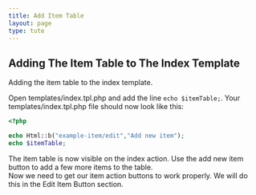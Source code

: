 ```yaml
---
title: Add Item Table
layout: page
type: tute
---
```



## Adding The Item Table to The Index Template

Adding the item table to the index template.

Open templates/index.tpl.php and add the line `echo $itemTable;`. Your templates/index.tpl.php file should now look like this:
```php
<?php

echo Html::b("example-item/edit","Add new item");
echo $itemTable;
```
The item table is now visible on the index action. Use the add new item button to add a few more items to the table.<br />
Now we need to get our item action buttons to work properly. We will do this in the Edit Item Button section.
